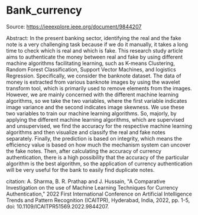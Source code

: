 # Bank_currency

Source: https://ieeexplore.ieee.org/document/9844207


Abstract:
In the present banking sector, identifying the real and the fake note is a very challenging task because if we do it manually, it takes a long time to check which is real and which is fake. This research study article aims to authenticate the money between real and fake by using different machine algorithms facilitating learning, such as K-means Clustering, Random Forest Classification, Support Vector Machines, and logistics Regression. Specifically, we consider the banknote dataset. The data of money is extracted from various banknote images by using the wavelet transform tool, which is primarily used to remove elements from the images. However, we are mainly concerned with the different machine learning algorithms, so we take the two variables, where the first variable indicates image variance and the second indicates image skewness. We use these two variables to train our machine learning algorithms. So, majorly, by applying the different machine learning algorithms, which are supervised and unsupervised, we find the accuracy for the respective machine learning algorithms and then visualize and classify the real and fake notes separately. Finally, the prediction is based on integrity, which means the efficiency value is based on how much the mechanism system can uncover the fake notes. Then, after calculating the accuracy of currency authentication, there is a high possibility that the accuracy of the particular algorithm is the best algorithm, so the application of currency authentication will be very useful for the bank to easily find duplicate notes.

citation: A. Sharma, B. R. Prathap and J. Hussain, "A Comparative Investigation on the use of Machine Learning Techniques for Currency Authentication," 2022 First International Conference on Artificial Intelligence Trends and Pattern Recognition (ICAITPR), Hyderabad, India, 2022, pp. 1-5, doi: 10.1109/ICAITPR51569.2022.9844207.
